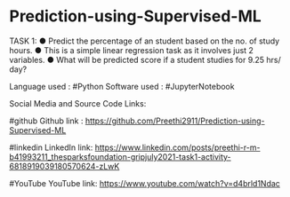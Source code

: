 # Prediction-using-Supervised-ML

TASK 1:
● Predict the percentage of an student based on the no. of study hours.
● This is a simple linear regression task as it involves just 2 variables.
● What will be predicted score if a student studies for 9.25 hrs/ day?


Language used : #Python 
Software used  : #JupyterNotebook


Social Media and Source Code Links:

#github
Github link :  https://github.com/Preethi2911/Prediction-using-Supervised-ML

#linkedin
LinkedIn link: https://www.linkedin.com/posts/preethi-r-m-b41993211_thesparksfoundation-gripjuly2021-task1-activity-6818919039180570624-zLwK
  
#YouTube
YouTube link: https://www.youtube.com/watch?v=d4brld1Ndac

